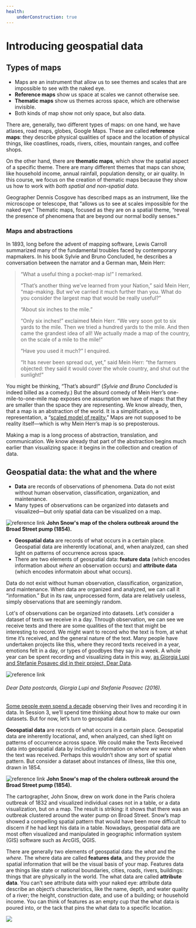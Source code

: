```yaml
---
health:
    underConstruction: true
---
```


# Introducing geospatial data

## Types of maps

* Maps are an instrument that allow us to see themes and scales that are impossible to see with the naked eye.
* **Reference maps** show us space at scales we cannot otherwise see. 
* **Thematic maps** show us themes across space, which are otherwise invisible.  
* Both kinds of map show not only space, but also data.

<hideable title = "More reading on your own time">
 
There are, generally, two different types of maps: on one hand, we have atlases, road maps, globes, Google Maps. These  are called **reference maps**: they describe physical qualities of space and the location of physical things, like coastlines, roads, rivers, cities, mountain ranges, and coffee shops. 

On the other hand, there are **thematic maps**, which show the spatial aspect of a specific theme. There are many different themes that maps can show, like household income, annual rainfall, population density, or air quality. In this course, we focus on the creation of thematic maps because they show us how to work with *both spatial and non-spatial data*. 

Geographer Dennis Cosgove has described maps as an instrument, like the microscope or telescope, that “allows us to see at scales impossible for the naked eye." Thematic maps, focused as they are on a spatial theme, “reveal the presence of phenomena that are beyond our normal bodily senses.”

### Maps and abstractions

In 1893, long before the advent of mapping software, Lewis Carroll summarized many of the fundamental troubles faced by contemporary mapmakers. In his book Sylvie and Bruno Concluded, he describes a conversation between the narrator and a German man, Mein Herr: 

> “What a useful thing a pocket-map is!” I remarked.
> 
> “That’s another thing we’ve learned from your Nation,” said Mein Herr, “map-making. But we’ve carried it much further than you. What do you consider the largest map that would be really useful?”
> 
> “About six inches to the mile.”
> 
> “Only six inches!” exclaimed Mein Herr. “We very soon got to six yards to the mile. Then we tried a hundred yards to the mile. And then came the grandest idea of all! We actually made a map of the country, on the scale of a mile to the mile!”
> 
> “Have you used it much?” I enquired.
> 
> “It has never been spread out, yet,” said Mein Herr: “the farmers objected: they said it would cover the whole country, and shut out the sunlight!” 

You might be thinking, “That’s absurd!” (*Sylvie and Bruno Concluded* is indeed billed as a comedy.) But the absurd comedy of Mein Herr’s one-mile-to-one-mile map exposes one assumption we have of maps: that they are smaller than the space they are representing. We know already, then, that a map is an abstraction of the world. It is a simplification, a representation, a “[scaled model of reality.](https://projecteuclid.org/euclid.ss/1124891287)” Maps are not supposed to be reality itself—which is why Mein Herr’s map is so preposterous.

Making a map is a long process of abstraction, translation, and communication. We know already that part of the abstraction begins much earlier than visualizing space: it begins in the collection and creation of data. 

</hideable>

## Geospatial data: the what and the where

* **Data** are records of observations of phenomena. Data do not exist without human observation, classification, organization, and maintenance. 
* Many types of observations can be organized into datasets and visualized—but only spatial data can be visualized on a map.

![reference link](https://upload.wikimedia.org/wikipedia/commons/thumb/2/27/Snow-cholera-map-1.jpg/1200px-Snow-cholera-map-1.jpg)
**John Snow's map of the cholera outbreak around the Broad Street pump (1854).** 

* **Geospatial data** are records of what occurs in a certain place. Geospatial data are inherently locational, and, when analyzed, can shed light on patterns of occurrence across space.
* There are two elements of geospatial data: **feature data** (which encodes information about *where* an observation occurs) and **attribute data** (which encodes informatoin about what occurs). 

<Hideable title = "More reading on your own time">

Data do not exist without human observation, classification, organization, and maintenance. When data are organized and analyzed, we can call it “information.” But in its raw, unprocessed form, data are relatively useless, simply observations that are seemingly random. 

Lot's of observations can be organized into datasets. Let’s consider a dataset of texts we receive in a day. Through observation, we can see we receive texts and there are some qualities of the text that might be interesting to record. We might want to record who the text is from, at what time it’s received, and the general nature of the text. Many people have undertaken projects like this, where they record texts received in a year, emotions felt in a day, or types of goodbyes they say in a week. A whole year can be spent recording and visualizing data in this way, [as Giorgia Lupi and Stefanie Posavec did in their project, Dear Data](http://www.dear-data.com/theproject). 

![reference link](https://images.squarespace-cdn.com/content/v1/54eec73ee4b0ae0904da0e94/1469543541721-UB2SLPATTAHHT23DXU3K/ke17ZwdGBToddI8pDm48kAYCpg1VIiwn4rHNOpB5c4B7gQa3H78H3Y0txjaiv_0fDoOvxcdMmMKkDsyUqMSsMWxHk725yiiHCCLfrh8O1z5QPOohDIaIeljMHgDF5CVlOqpeNLcJ80NK65_fV7S1UVjdAUSUmuEOi_N_6GrwUPyU5pNi1K8-4PrHaCC_jPqmRwI9WTNiCkeSufsKtaOj1w/image-asset.jpeg?format=1500w) 
###### Dear Data postcards, Giorgia Lupi and Stefanie Posavec (2016). 

[Some people even spend a decade](https://www.wired.com/2015/10/nicholas-felton-obsessively-recorded-his-private-data-for-10-years/) observing their lives and recording it in data. In Session 3, we’ll spend time thinking about how to make our own datasets. But for now, let’s turn to geospatial data.  

**Geospatial data** are records of what occurs in a certain place. Geospatial data are inherently locational, and, when analyzed, can shed light on patterns of occurrence across space. We could make the Texts Received data into geospatial data by including information on *where we were* when the text was received. Perhaps this wouldn’t show any sort of spatial pattern. But consider a dataset about instances of illness, like this one, drawn in 1854. 

![reference link](https://upload.wikimedia.org/wikipedia/commons/thumb/2/27/Snow-cholera-map-1.jpg/1200px-Snow-cholera-map-1.jpg)
**John Snow's map of the cholera outbreak around the Broad Street pump (1854).** 

The cartographer, John Snow, drew on work done in the Paris cholera outbreak of 1832 and visualized individual cases not in a table, or a data visualization, but on a map. The result is striking: it shows that there was an outbreak clustered around the water pump on Broad Street. Snow’s map showed a compelling spatial pattern that would have been more difficult to discern if he had kept his data in a table. Nowadays, geospatial data are most often visualized and manipulated in geographic information system (GIS) software such as ArcGIS, QGIS. 

There are generally two elements of geospatial data: the *what* and the *where*. The where data are called **features data**, and they provide the spatial information that will be the visual basis of your map. Features data are things like state or national boundaries, cities, roads, rivers, buildings: things that are physically in the world. The what data are called **attribute data**. You can’t see attribute data with your naked eye: attribute data describe an object’s characteristics, like the name, depth, and water quality of a river; the height, construction date, and use of a building; or household income. You can think of features as an empty cup that the what data is poured into, or the tack that pins the what data to a specific location. 

</Hideable>

<Quizlet 
    title="Check your understanding"    
    :questions="[
        {text: 'What are the features of this map?',
        answers: [
            {text: 'Unemployment percentages'},
            {text: 'The states', correct: true}
        ]},
        {text: 'What are the attributes of this map?',
        answers: [
            {text: 'Unemployment percentages', correct: true},
            {text: 'Shades of blue'}
        ]
        }
    ]"
/>
    ![](https://i.imgur.com/BP8YjPZ.jpg)
</Quizlet>